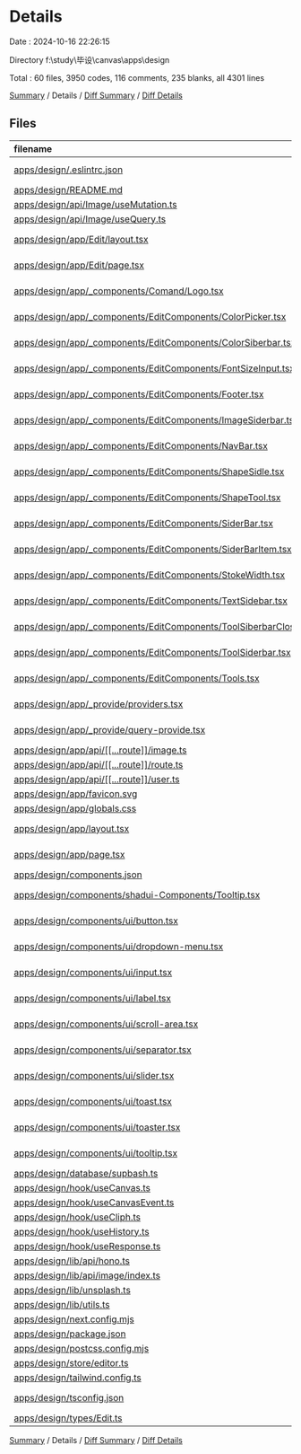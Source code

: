 # Details

Date : 2024-10-16 22:26:15

Directory f:\\study\\毕设\\canvas\\apps\\design

Total : 60 files,  3950 codes, 116 comments, 235 blanks, all 4301 lines

[Summary](results.md) / Details / [Diff Summary](diff.md) / [Diff Details](diff-details.md)

## Files
| filename | language | code | comment | blank | total |
| :--- | :--- | ---: | ---: | ---: | ---: |
| [apps/design/.eslintrc.json](/apps/design/.eslintrc.json) | JSON with Comments | 10 | 0 | 1 | 11 |
| [apps/design/README.md](/apps/design/README.md) | Markdown | 23 | 0 | 14 | 37 |
| [apps/design/api/Image/useMutation.ts](/apps/design/api/Image/useMutation.ts) | TypeScript | 0 | 20 | 2 | 22 |
| [apps/design/api/Image/useQuery.ts](/apps/design/api/Image/useQuery.ts) | TypeScript | 24 | 0 | 2 | 26 |
| [apps/design/app/Edit/layout.tsx](/apps/design/app/Edit/layout.tsx) | TypeScript JSX | 38 | 0 | 2 | 40 |
| [apps/design/app/Edit/page.tsx](/apps/design/app/Edit/page.tsx) | TypeScript JSX | 245 | 10 | 8 | 263 |
| [apps/design/app/_components/Comand/Logo.tsx](/apps/design/app/_components/Comand/Logo.tsx) | TypeScript JSX | 22 | 0 | 3 | 25 |
| [apps/design/app/_components/EditComponents/ColorPicker.tsx](/apps/design/app/_components/EditComponents/ColorPicker.tsx) | TypeScript JSX | 28 | 0 | 2 | 30 |
| [apps/design/app/_components/EditComponents/ColorSiberbar.tsx](/apps/design/app/_components/EditComponents/ColorSiberbar.tsx) | TypeScript JSX | 269 | 1 | 6 | 276 |
| [apps/design/app/_components/EditComponents/FontSizeInput.tsx](/apps/design/app/_components/EditComponents/FontSizeInput.tsx) | TypeScript JSX | 37 | 0 | 2 | 39 |
| [apps/design/app/_components/EditComponents/Footer.tsx](/apps/design/app/_components/EditComponents/Footer.tsx) | TypeScript JSX | 60 | 0 | 2 | 62 |
| [apps/design/app/_components/EditComponents/ImageSiderbar.tsx](/apps/design/app/_components/EditComponents/ImageSiderbar.tsx) | TypeScript JSX | 125 | 1 | 5 | 131 |
| [apps/design/app/_components/EditComponents/NavBar.tsx](/apps/design/app/_components/EditComponents/NavBar.tsx) | TypeScript JSX | 135 | 0 | 1 | 136 |
| [apps/design/app/_components/EditComponents/ShapeSidle.tsx](/apps/design/app/_components/EditComponents/ShapeSidle.tsx) | TypeScript JSX | 72 | 0 | 5 | 77 |
| [apps/design/app/_components/EditComponents/ShapeTool.tsx](/apps/design/app/_components/EditComponents/ShapeTool.tsx) | TypeScript JSX | 15 | 0 | 2 | 17 |
| [apps/design/app/_components/EditComponents/SiderBar.tsx](/apps/design/app/_components/EditComponents/SiderBar.tsx) | TypeScript JSX | 78 | 0 | 2 | 80 |
| [apps/design/app/_components/EditComponents/SiderBarItem.tsx](/apps/design/app/_components/EditComponents/SiderBarItem.tsx) | TypeScript JSX | 32 | 0 | 2 | 34 |
| [apps/design/app/_components/EditComponents/StokeWidth.tsx](/apps/design/app/_components/EditComponents/StokeWidth.tsx) | TypeScript JSX | 45 | 0 | 2 | 47 |
| [apps/design/app/_components/EditComponents/TextSidebar.tsx](/apps/design/app/_components/EditComponents/TextSidebar.tsx) | TypeScript JSX | 77 | 0 | 4 | 81 |
| [apps/design/app/_components/EditComponents/ToolSiberbarClose.tsx](/apps/design/app/_components/EditComponents/ToolSiberbarClose.tsx) | TypeScript JSX | 15 | 0 | 2 | 17 |
| [apps/design/app/_components/EditComponents/ToolSiderbar.tsx](/apps/design/app/_components/EditComponents/ToolSiderbar.tsx) | TypeScript JSX | 15 | 0 | 2 | 17 |
| [apps/design/app/_components/EditComponents/Tools.tsx](/apps/design/app/_components/EditComponents/Tools.tsx) | TypeScript JSX | 392 | 5 | 4 | 401 |
| [apps/design/app/_provide/providers.tsx](/apps/design/app/_provide/providers.tsx) | TypeScript JSX | 9 | 2 | 2 | 13 |
| [apps/design/app/_provide/query-provide.tsx](/apps/design/app/_provide/query-provide.tsx) | TypeScript JSX | 30 | 13 | 7 | 50 |
| [apps/design/app/api/[[...route]]/image.ts](/apps/design/app/api/%5B%5B...route%5D%5D/image.ts) | TypeScript | 19 | 0 | 2 | 21 |
| [apps/design/app/api/[[...route]]/route.ts](/apps/design/app/api/%5B%5B...route%5D%5D/route.ts) | TypeScript | 12 | 0 | 4 | 16 |
| [apps/design/app/api/[[...route]]/user.ts](/apps/design/app/api/%5B%5B...route%5D%5D/user.ts) | TypeScript | 5 | 0 | 3 | 8 |
| [apps/design/app/favicon.svg](/apps/design/app/favicon.svg) | XML | 1 | 0 | 0 | 1 |
| [apps/design/app/globals.css](/apps/design/app/globals.css) | CSS | 83 | 0 | 6 | 89 |
| [apps/design/app/layout.tsx](/apps/design/app/layout.tsx) | TypeScript JSX | 26 | 0 | 4 | 30 |
| [apps/design/app/page.tsx](/apps/design/app/page.tsx) | TypeScript JSX | 8 | 0 | 2 | 10 |
| [apps/design/components.json](/apps/design/components.json) | JSON | 20 | 0 | 0 | 20 |
| [apps/design/components/shadui-Components/Tooltip.tsx](/apps/design/components/shadui-Components/Tooltip.tsx) | TypeScript JSX | 40 | 0 | 2 | 42 |
| [apps/design/components/ui/button.tsx](/apps/design/components/ui/button.tsx) | TypeScript JSX | 52 | 0 | 6 | 58 |
| [apps/design/components/ui/dropdown-menu.tsx](/apps/design/components/ui/dropdown-menu.tsx) | TypeScript JSX | 187 | 0 | 19 | 206 |
| [apps/design/components/ui/input.tsx](/apps/design/components/ui/input.tsx) | TypeScript JSX | 21 | 0 | 5 | 26 |
| [apps/design/components/ui/label.tsx](/apps/design/components/ui/label.tsx) | TypeScript JSX | 21 | 0 | 6 | 27 |
| [apps/design/components/ui/scroll-area.tsx](/apps/design/components/ui/scroll-area.tsx) | TypeScript JSX | 43 | 0 | 6 | 49 |
| [apps/design/components/ui/separator.tsx](/apps/design/components/ui/separator.tsx) | TypeScript JSX | 27 | 0 | 5 | 32 |
| [apps/design/components/ui/slider.tsx](/apps/design/components/ui/slider.tsx) | TypeScript JSX | 24 | 0 | 5 | 29 |
| [apps/design/components/ui/toast.tsx](/apps/design/components/ui/toast.tsx) | TypeScript JSX | 116 | 0 | 14 | 130 |
| [apps/design/components/ui/toaster.tsx](/apps/design/components/ui/toaster.tsx) | TypeScript JSX | 32 | 0 | 4 | 36 |
| [apps/design/components/ui/tooltip.tsx](/apps/design/components/ui/tooltip.tsx) | TypeScript JSX | 23 | 0 | 8 | 31 |
| [apps/design/database/supbash.ts](/apps/design/database/supbash.ts) | TypeScript | 5 | 0 | 1 | 6 |
| [apps/design/hook/useCanvas.ts](/apps/design/hook/useCanvas.ts) | TypeScript | 54 | 2 | 6 | 62 |
| [apps/design/hook/useCanvasEvent.ts](/apps/design/hook/useCanvasEvent.ts) | TypeScript | 51 | 8 | 3 | 62 |
| [apps/design/hook/useCliph.ts](/apps/design/hook/useCliph.ts) | TypeScript | 25 | 1 | 3 | 29 |
| [apps/design/hook/useHistory.ts](/apps/design/hook/useHistory.ts) | TypeScript | 56 | 9 | 3 | 68 |
| [apps/design/hook/useResponse.ts](/apps/design/hook/useResponse.ts) | TypeScript | 61 | 13 | 5 | 79 |
| [apps/design/lib/api/hono.ts](/apps/design/lib/api/hono.ts) | TypeScript | 3 | 1 | 1 | 5 |
| [apps/design/lib/api/image/index.ts](/apps/design/lib/api/image/index.ts) | TypeScript | 20 | 3 | 2 | 25 |
| [apps/design/lib/unsplash.ts](/apps/design/lib/unsplash.ts) | TypeScript | 6 | 0 | 2 | 8 |
| [apps/design/lib/utils.ts](/apps/design/lib/utils.ts) | TypeScript | 120 | 1 | 3 | 124 |
| [apps/design/next.config.mjs](/apps/design/next.config.mjs) | JavaScript | 12 | 1 | 2 | 15 |
| [apps/design/package.json](/apps/design/package.json) | JSON | 60 | 0 | 1 | 61 |
| [apps/design/postcss.config.mjs](/apps/design/postcss.config.mjs) | JavaScript | 6 | 1 | 2 | 9 |
| [apps/design/store/editor.ts](/apps/design/store/editor.ts) | TypeScript | 632 | 19 | 9 | 660 |
| [apps/design/tailwind.config.ts](/apps/design/tailwind.config.ts) | TypeScript | 62 | 0 | 2 | 64 |
| [apps/design/tsconfig.json](/apps/design/tsconfig.json) | JSON with Comments | 26 | 0 | 1 | 27 |
| [apps/design/types/Edit.ts](/apps/design/types/Edit.ts) | TypeScript | 195 | 5 | 4 | 204 |

[Summary](results.md) / Details / [Diff Summary](diff.md) / [Diff Details](diff-details.md)